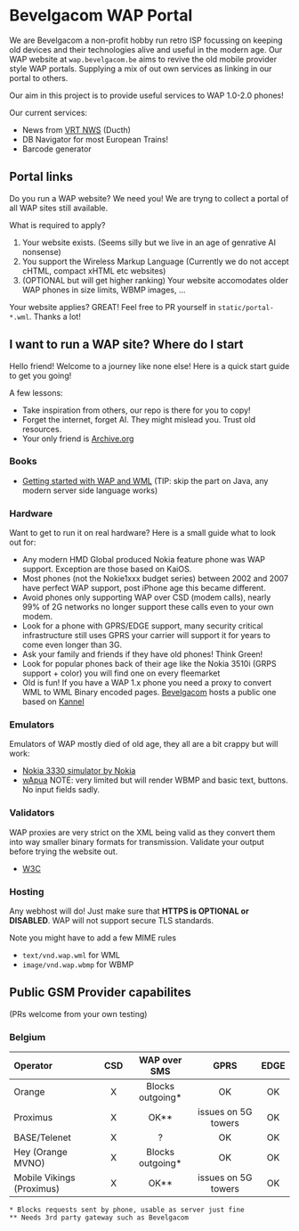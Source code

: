 # Bevelgacom WAP Portal

We are Bevelgacom a non-profit hobby run retro ISP focussing on keeping old devices and their technologies alive and useful in the modern age.
Our WAP website at `wap.bevelgacom.be` aims to revive the old mobile provider style WAP portals. Supplying a mix of out own services as linking in our portal to others. 

Our aim in this project is to provide useful services to WAP 1.0-2.0 phones! 

Our current services:

- News from [VRT NWS](https://vrt.be/nws) (Ducth)
- DB Navigator for most European Trains!
- Barcode generator

## Portal links

Do you run a WAP website? We need you! We are tryng to collect a portal of all WAP sites still available.

What is required to apply?

1. Your website exists. (Seems silly but we live in an age of genrative AI nonsense)
1. You support the Wireless Markup Language (Currently we do not accept cHTML, compact xHTML etc websites)
1. (OPTIONAL but will get higher ranking) Your website accomodates older WAP phones in size limits, WBMP images, ...

Your website applies? GREAT! Feel free to PR yourself in `static/portal-*.wml`. Thanks a lot!

## I want to run a WAP site? Where do I start

Hello friend! Welcome to a journey like none else! Here is a quick start guide to get you going!

A few lessons:
- Take inspiration from others, our repo is there for you to copy!
- Forget the internet, forget AI. They might mislead you. Trust old resources.
- Your only friend is [Archive.org](https://archive.org)

### Books

- [Getting started with WAP and WML](https://archive.org/details/gettingstartedwi0000evan/) (TIP: skip the part on Java, any modern server side language works)

### Hardware

Want to get to run it on real hardware? Here is a small guide what to look out for:

- Any modern HMD Global produced Nokia feature phone was WAP support. Exception are those based on KaiOS.
- Most phones (not the  Nokie1xxx budget series) between 2002 and 2007 have perfect WAP support, post iPhone age this became different.
- Avoid phones only supporting WAP over CSD (modem calls), nearly 99% of 2G networks no longer support these calls even to your own modem.
- Look for a phone with GPRS/EDGE support, many security critical infrastructure still uses GPRS your carrier will support it for years to come even longer than 3G.
- Ask your family and friends if they have old phones! Think Green!
- Look for popular phones back of their age like the Nokia 3510i (GRPS support + color) you will find one on every fleemarket
- Old is fun! If you have a WAP 1.x phone you need a proxy to convert WML to WML Binary encoded pages. [Bevelgacom](http://bevelgacom.be) hosts a public one based on [Kannel](http://kannel.org)

### Emulators

Emulators of WAP mostly died of old age, they all are a bit crappy but will work:

- [Nokia 3330 simulator by Nokia](https://archive.org/details/3330_Simulator)
- [wApua](https://fsinfo.noone.org/~abe/wApua/Download.html) NOTE: very limited but will render WBMP and basic text, buttons. No input fields sadly.

### Validators

WAP proxies are very strict on the XML being valid as they convert them into way smaller binary formats for transmission. Validate your output before trying the website out.

- [W3C](https://validator.w3.org/)

### Hosting

Any webhost will do! Just make sure that **HTTPS is OPTIONAL or DISABLED**. WAP will not support secure TLS standards.

Note you might have to add a few MIME rules

* `text/vnd.wap.wml` for WML
* `image/vnd.wap.wbmp` for WBMP

## Public GSM Provider capabilites

(PRs welcome from your own testing)

### Belgium

| Operator          | CSD  | WAP over SMS | GPRS | EDGE |
| :---------------- | :--: | :---------:  | :--: | :---:|
| Orange| X | Blocks outgoing* | OK | OK
| Proximus | X | OK** | issues on 5G towers | OK
| BASE/Telenet | X | ? | OK  | OK
| Hey (Orange MVNO) | X | Blocks outgoing* | OK | OK
| Mobile Vikings (Proximus) | X | OK** | issues on 5G towers | OK

`* Blocks requests sent by phone, usable as server just fine`  
`** Needs 3rd party gateway such as Bevelgacom`